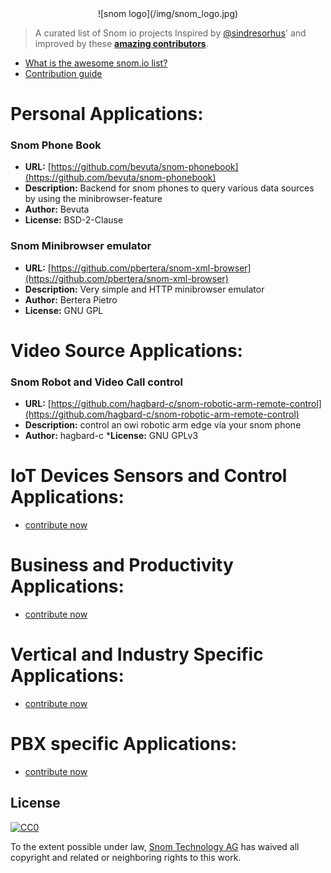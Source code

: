 <center>
![snom logo](/img/snom_logo.jpg)
</center>

> A curated list of Snom io projects
Inspired by [@sindresorhus](https://github.com/sindresorhus)' and improved by these **[amazing contributors](https://github.com/snomio/Documentation/graphs/contributors)**.

* [What is the awesome snom.io list?](about.md)
* [Contribution guide](howto-contribute.md)

# Personal Applications:

### Snom Phone Book

* **URL:** [https://github.com/bevuta/snom-phonebook](https://github.com/bevuta/snom-phonebook)
* **Description:** Backend for snom phones to query various data sources by using the minibrowser-feature
* **Author:** Bevuta
* **License:** BSD-2-Clause

### Snom Minibrowser emulator

* **URL:** [https://github.com/pbertera/snom-xml-browser](https://github.com/pbertera/snom-xml-browser)
* **Description:** Very simple and HTTP minibrowser emulator
* **Author:** Bertera Pietro
* **License:** GNU GPL

# Video Source Applications:

### Snom Robot and Video Call control

* **URL:** [https://github.com/hagbard-c/snom-robotic-arm-remote-control](https://github.com/hagbard-c/snom-robotic-arm-remote-control)
* **Description:** control an owi robotic arm edge via your snom phone
* **Author:** hagbard-c
***License:** GNU GPLv3 

# IoT Devices Sensors and Control Applications:

* [contribute now](howto-contribute.md)

# Business and Productivity Applications:

* [contribute now](howto-contribute.md)

# Vertical and Industry Specific Applications:

* [contribute now](howto-contribute.md)

# PBX specific Applications:

* [contribute now](howto-contribute.md)

## License

[![CC0](http://mirrors.creativecommons.org/presskit/buttons/88x31/svg/cc-zero.svg)](https://creativecommons.org/publicdomain/zero/1.0/)

To the extent possible under law, [Snom Technology AG](http://snom.com) has waived all copyright and related or neighboring rights to this work.
